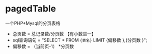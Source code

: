 pagedTable
==========

一个PHP+Mysql的分页表格


- 总页数 = 总记录数/分页数 【有小数进一】
- sql查询语句 = "SELECT * FROM `{表名}` LIMIT {偏移数 },{分页数 }";
- 偏移数 = （当前页-1） *分页数

